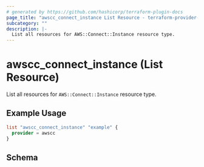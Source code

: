 ```yaml
---
# generated by https://github.com/hashicorp/terraform-plugin-docs
page_title: "awscc_connect_instance List Resource - terraform-provider-awscc"
subcategory: ""
description: |-
  List all resources for AWS::Connect::Instance resource type.
---
```


# awscc_connect_instance (List Resource)

List all resources for `AWS::Connect::Instance` resource type.

## Example Usage

```terraform
list "awscc_connect_instance" "example" {
  provider = awscc
}
```

<!-- schema generated by tfplugindocs -->
## Schema
